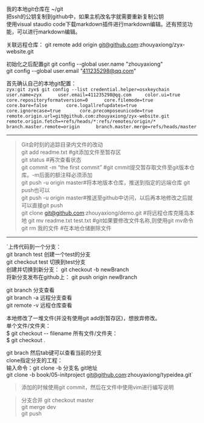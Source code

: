 我的本地git仓库在 ~/git    
把ssh的公钥复制到github中，如果主机改名字就需要重新复制公钥    
使用visual staudio code下载markdown插件进行markdown编辑。还有预览功能，可以进行markdown编辑。

关联远程仓库：
git remote add origin git@github.com:zhouyaxiong/zyx-website.git

初始化之后配置git
git config --global user.name "zhouyaxiong"      
git config --global user.email "411235298@qq.com"     


首先确认自己的本地git配置：    
`zyx:git zyx$ git config --list
credential.helper=osxkeychain     
user.name=zyx     
user.email=411235298@qq.com    
color.ui=true      
core.repositoryformatversion=0     
core.filemode=true      
core.bare=false      
core.logallrefupdates=true      
core.ignorecase=true      
core.precomposeunicode=true       
remote.origin.url=git@github.com:zhouyaxiong/zyx-website.git    
remote.origin.fetch=+refs/heads/*:refs/remotes/origin/*     
branch.master.remote=origin     
branch.master.merge=refs/heads/master`
***
>Git会时刻的追踪目录内文件的改动     
git add readme.txt #git添加文件至暂存区    
git status #再次查看状态    
git commit -m “the first commit” #git cmmit提交暂存取文件至git版本仓库。-m后面的额注释必须添加    
git push -u  origin master#将本地版本仓库，推送到指定的远端仓库 git push也可以     
git push -u origin master#推送至github中访问，以后再本地修改之后就可以直接git push     
git clone git@github.com:zhouyaxiong/demo.git #将远程仓库克隆岛本地
git mv readme.txt test.txt #git如果要修改文件名称,则使用git mv命令
git rm 我的文件 #在本地仓储删除文件

***
`上传代码到一个分支：     
 git branch test 创建一个test的分支     
 git checkout test 切换到test分支     
创建并切换到新分支： git checkout -b newBranch      
将新分支发布在github上： git push origin newBranch      

git branch  分支查看    
git branch -a 远程分支查看     
git remote -v 远程仓库查看     

本地修改了一堆文件(并没有使用git add到暂存区)，想放弃修改。    
单个文件/文件夹：     
$ git checkout -- filename
所有文件/文件夹：     
$ git checkout .

 git brach 然后tab键可以查看当前的分支     
  clone指定分支的工程：     
        输入命令：git clone -b 分支名 git地址       
		git clone -b book/05-initproject git@github.com:zhouyaxiong/typeidea.git`
		
>添加的时候使用git commit，然后在文件中使用vim进行编写说明

>分支合并
git checkout master        
git  merge dev       
git push         





